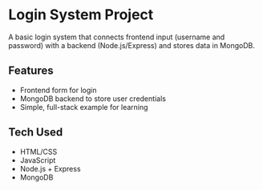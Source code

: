 # Login System Project

A basic login system that connects frontend input (username and password) with a backend (Node.js/Express) and stores data in MongoDB.

## Features

- Frontend form for login
- MongoDB backend to store user credentials
- Simple, full-stack example for learning

## Tech Used

- HTML/CSS
- JavaScript
- Node.js + Express
- MongoDB

